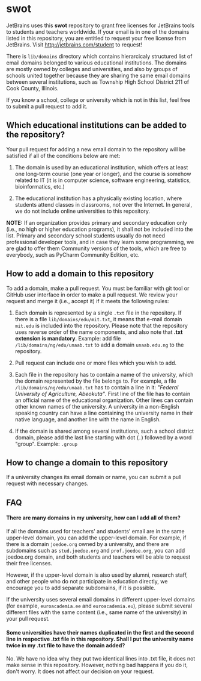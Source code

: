# swot

JetBrains uses this **swot** repository to grant free licenses for JetBrains tools to students and teachers worldwide. If your email is in one of the domains listed in this repository, you are entitled to request your free license from JetBrains. Visit http://jetbrains.com/student to request!

There is `lib/domains` directory which contains hierarcicaly structured list of email domains belonged to various educational institutions. The domains are mostly owned by colleges and universities, and also by groups of schools united together because they are sharing the same email domains between several institutions, such as Township High School District 211 of Cook County, Illinois.

If you know a school, college or university which is not in this list, feel free to submit a pull request to add it.

## Which educational institutions can be added to the repository?

Your pull request for adding a new email domain to the repository will be satisfied if all of the conditions below are met:

1. The domain is used by an educational institution, which offers at least one long-term course (one year or longer), and the course is somehow related to IT (it is in computer science, software engineering, statistics, bioinformatics, etc.)

2. The educational institution has a physically existing location, where students attend classes in classrooms, not over the Internet. In general, we do not include online universities to this repository. 

**NOTE:** If an organization provides primary and secondary education only (i.e., no high or higher education programs), it shall not be included into the list. Primary and secondary school students usually do not need professional developer tools, and in case they learn some programming, we are glad to offer them Community versions of the tools, which are free to everybody, such as PyCharm Community Edition, etc.

## How to add a domain to this repository

To add a domain, make a pull request. You must be familiar with git tool or GitHub user interface in order to make a pull request.
We review your request and merge it (i.e., accept it) if it meets the following rules:

1. Each domain is represented by a single `.txt` file in the repository. If there is a file `lib/domains/edu/mit.txt`, it means that e-mail domain `mit.edu` is included into the repository. Please note that the repository uses reverse order of the name components, and also note that **.txt extension is mandatory**. Example: add file `/lib/domains/ng/edu/unaab.txt` to add a domain `unaab.edu.ng` to the repository.

2. Pull request can include one or more files which you wish to add.

3. Each file in the repository has to contain a name of the university, which the domain represented by the file belongs to. For example, a file `/lib/domains/ng/edu/unaab.txt` has to contain a line in it: *"Federal University of Agriculture, Abeokuta"*.
First line of the file has to contain an official name of the educational organization.
Other lines can contain other known names of the university. A university in a non-English speaking country can have a line containing the university name in their native language, and another line with the name in English.

4. If the domain is shared among several institutions, such a school district domain, please add the last line starting with dot (`.`) followed by a word "group". Example:
`.group`

## How to change a domain to this repository

If a university changes its email domain or name, you can submit a pull request with necessary changes.

## FAQ
#### There are many domains in my university, how can I add all of them?
If all the domains used for teachers' and students' email are in the same upper-level domain, you can add the upper-level domain. For example, if there is a domain `joedoe.org` owned by a university, and there are subdomains such as `stud.joedoe.org` and `prof.joedoe.org`, you can add joedoe.org domain, and both students and teachers will be able to request their free licenses.

However, if the upper-level domain is also used by alumni, research staff, and other people who do not participate in education directly, we encourage you to add separate subdomains, if it is possible.

If the university uses several email domains in different upper-level domains (for example, `euroacademia.ee` and `euroacademia.eu`), please submit several different files with the same content (i.e., same name of the university) in your pull request.

#### Some universities have their names duplicated in the first and the second line in respective .txt file in this repository. Shall I put the university name twice in my .txt file to have the domain added?
No. We have no idea why they put two identical lines into .txt file, it does not make sense in this repository. However, nothing bad happens if you do it, don't worry. It does not affect our decision on your request. 
